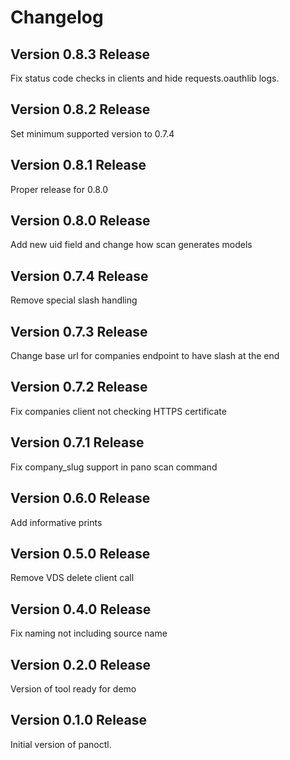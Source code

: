 # Changelog

## Version 0.8.3 Release

Fix status code checks in clients and hide requests.oauthlib logs.

## Version 0.8.2 Release

Set minimum supported version to 0.7.4

## Version 0.8.1 Release

Proper release for 0.8.0

## Version 0.8.0 Release

Add new uid field and change how scan generates models

## Version 0.7.4 Release

Remove special slash handling

## Version 0.7.3 Release

Change base url for companies endpoint to have slash at the end

## Version 0.7.2 Release

Fix companies client not checking HTTPS certificate

## Version 0.7.1 Release

Fix company_slug support in pano scan command

## Version 0.6.0 Release

Add informative prints

## Version 0.5.0 Release

Remove VDS delete client call

## Version 0.4.0 Release

Fix naming not including source name

## Version 0.2.0 Release

Version of tool ready for demo

## Version 0.1.0 Release

Initial version of panoctl.
